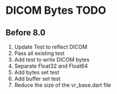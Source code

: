# DICOM Bytes TODO

## Before 8.0

1. Update Test to reflect DICOM
1. Pass all existing test
2. Add test to write DICOM bytes
1. Separate Float32 and Float64
1. Add bytes set test
1. Add buffer set test
1. Reduce the size of the vr_base.dart file


